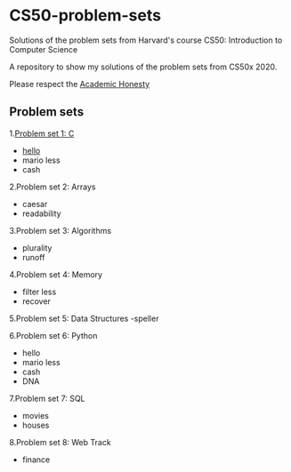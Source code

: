 # CS50-problem-sets
Solutions of the problem sets from Harvard's course CS50: Introduction to Computer Science

A repository to show my solutions of the problem sets from CS50x 2020.

Please respect the [Academic Honesty](https://cs50.harvard.edu/x/2020/honesty/)

## Problem sets

1.[Problem set 1: C](https://github.com/MarianaOzorio/CS50-problem-sets/tree/main/pset1)
- [hello](https://github.com/MarianaOzorio/CS50-problem-sets/blob/41a26548f78c9ba8f7db0896545ba035bfb82457/pset1/hello.c)
- mario less
- cash

2.Problem set 2: Arrays
- caesar
- readability

3.Problem set 3: Algorithms
- plurality
- runoff

4.Problem set 4: Memory
- filter less
- recover

5.Problem set 5: Data Structures
-speller

6.Problem set 6: Python
- hello
- mario less
- cash
- DNA

7.Problem set 7: SQL
- movies
- houses

8.Problem set 8: Web Track
- finance
